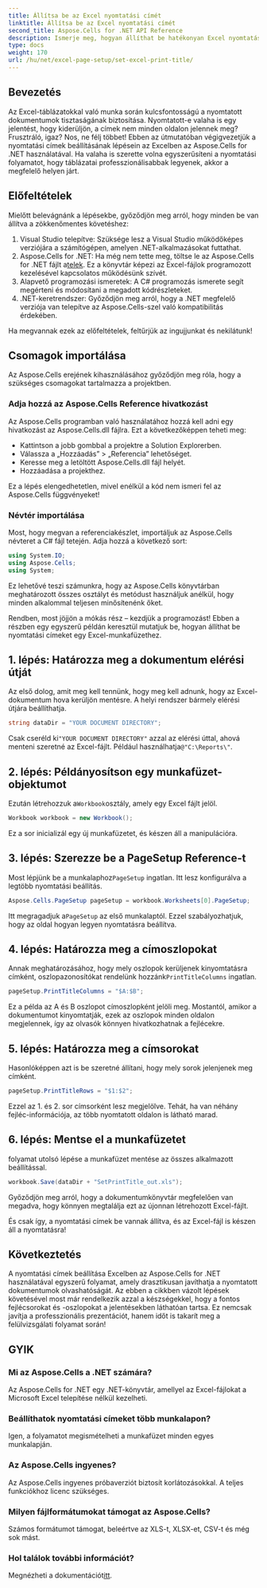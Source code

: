 ```yaml
---
title: Állítsa be az Excel nyomtatási címét
linktitle: Állítsa be az Excel nyomtatási címét
second_title: Aspose.Cells for .NET API Reference
description: Ismerje meg, hogyan állíthat be hatékonyan Excel nyomtatási címeket az Aspose.Cells for .NET segítségével. Egyszerűsítse nyomtatási folyamatát lépésenkénti útmutatónkkal.
type: docs
weight: 170
url: /hu/net/excel-page-setup/set-excel-print-title/
---
```

## Bevezetés

Az Excel-táblázatokkal való munka során kulcsfontosságú a nyomtatott dokumentumok tisztaságának biztosítása. Nyomtatott-e valaha is egy jelentést, hogy kiderüljön, a címek nem minden oldalon jelennek meg? Frusztráló, igaz? Nos, ne félj többet! Ebben az útmutatóban végigvezetjük a nyomtatási címek beállításának lépésein az Excelben az Aspose.Cells for .NET használatával. Ha valaha is szerette volna egyszerűsíteni a nyomtatási folyamatot, hogy táblázatai professzionálisabbak legyenek, akkor a megfelelő helyen járt.

## Előfeltételek

Mielőtt belevágnánk a lépésekbe, győződjön meg arról, hogy minden be van állítva a zökkenőmentes követéshez:

1. Visual Studio telepítve: Szüksége lesz a Visual Studio működőképes verziójára a számítógépen, amelyen .NET-alkalmazásokat futtathat.
2.  Aspose.Cells for .NET: Ha még nem tette meg, töltse le az Aspose.Cells for .NET fájlt a[telek](https://releases.aspose.com/cells/net/). Ez a könyvtár képezi az Excel-fájlok programozott kezelésével kapcsolatos működésünk szívét.
3. Alapvető programozási ismeretek: A C# programozás ismerete segít megérteni és módosítani a megadott kódrészleteket.
4. .NET-keretrendszer: Győződjön meg arról, hogy a .NET megfelelő verziója van telepítve az Aspose.Cells-szel való kompatibilitás érdekében.

Ha megvannak ezek az előfeltételek, feltűrjük az ingujjunkat és nekilátunk!

## Csomagok importálása

Az Aspose.Cells erejének kihasználásához győződjön meg róla, hogy a szükséges csomagokat tartalmazza a projektben. 

### Adja hozzá az Aspose.Cells Reference hivatkozást

Az Aspose.Cells programban való használatához hozzá kell adni egy hivatkozást az Aspose.Cells.dll fájlra. Ezt a következőképpen teheti meg:

- Kattintson a jobb gombbal a projektre a Solution Explorerben.
- Válassza a „Hozzáadás” > „Referencia” lehetőséget.
- Keresse meg a letöltött Aspose.Cells.dll fájl helyét.
- Hozzáadása a projekthez.

Ez a lépés elengedhetetlen, mivel enélkül a kód nem ismeri fel az Aspose.Cells függvényeket!

### Névtér importálása

Most, hogy megvan a referenciakészlet, importáljuk az Aspose.Cells névteret a C# fájl tetején. Adja hozzá a következő sort:

```csharp
using System.IO;
using Aspose.Cells;
using System;
```

Ez lehetővé teszi számunkra, hogy az Aspose.Cells könyvtárban meghatározott összes osztályt és metódust használjuk anélkül, hogy minden alkalommal teljesen minősítenénk őket.

Rendben, most jöjjön a mókás rész – kezdjük a programozást! Ebben a részben egy egyszerű példán keresztül mutatjuk be, hogyan állíthat be nyomtatási címeket egy Excel-munkafüzethez.

## 1. lépés: Határozza meg a dokumentum elérési útját

Az első dolog, amit meg kell tennünk, hogy meg kell adnunk, hogy az Excel-dokumentum hova kerüljön mentésre. A helyi rendszer bármely elérési útjára beállíthatja. 

```csharp
string dataDir = "YOUR DOCUMENT DIRECTORY";
```

 Csak cseréld ki`"YOUR DOCUMENT DIRECTORY"` azzal az elérési úttal, ahová menteni szeretné az Excel-fájlt. Például használhatja`@"C:\Reports\"`.

## 2. lépés: Példányosítson egy munkafüzet-objektumot

 Ezután létrehozzuk a`Workbook`osztály, amely egy Excel fájlt jelöl.

```csharp
Workbook workbook = new Workbook();
```

Ez a sor inicializál egy új munkafüzetet, és készen áll a manipulációra.

## 3. lépés: Szerezze be a PageSetup Reference-t

 Most lépjünk be a munkalaphoz`PageSetup` ingatlan. Itt lesz konfigurálva a legtöbb nyomtatási beállítás.

```csharp
Aspose.Cells.PageSetup pageSetup = workbook.Worksheets[0].PageSetup;
```

 Itt megragadjuk a`PageSetup` az első munkalaptól. Ezzel szabályozhatjuk, hogy az oldal hogyan legyen nyomtatásra beállítva.

## 4. lépés: Határozza meg a címoszlopokat

 Annak meghatározásához, hogy mely oszlopok kerüljenek kinyomtatásra címként, oszlopazonosítókat rendelünk hozzánk`PrintTitleColumns` ingatlan. 

```csharp
pageSetup.PrintTitleColumns = "$A:$B";
```

Ez a példa az A és B oszlopot címoszlopként jelöli meg. Mostantól, amikor a dokumentumot kinyomtatják, ezek az oszlopok minden oldalon megjelennek, így az olvasók könnyen hivatkozhatnak a fejlécekre.

## 5. lépés: Határozza meg a címsorokat

Hasonlóképpen azt is be szeretné állítani, hogy mely sorok jelenjenek meg címként.

```csharp
pageSetup.PrintTitleRows = "$1:$2";
```

Ezzel az 1. és 2. sor címsorként lesz megjelölve. Tehát, ha van néhány fejléc-információja, az több nyomtatott oldalon is látható marad.

## 6. lépés: Mentse el a munkafüzetet

folyamat utolsó lépése a munkafüzet mentése az összes alkalmazott beállítással. 

```csharp
workbook.Save(dataDir + "SetPrintTitle_out.xls");
```

Győződjön meg arról, hogy a dokumentumkönyvtár megfelelően van megadva, hogy könnyen megtalálja ezt az újonnan létrehozott Excel-fájlt. 

És csak így, a nyomtatási címek be vannak állítva, és az Excel-fájl is készen áll a nyomtatásra!

## Következtetés

A nyomtatási címek beállítása Excelben az Aspose.Cells for .NET használatával egyszerű folyamat, amely drasztikusan javíthatja a nyomtatott dokumentumok olvashatóságát. Az ebben a cikkben vázolt lépések követésével most már rendelkezik azzal a készségekkel, hogy a fontos fejlécsorokat és -oszlopokat a jelentésekben láthatóan tartsa. Ez nemcsak javítja a professzionális prezentációt, hanem időt is takarít meg a felülvizsgálati folyamat során!

## GYIK

### Mi az Aspose.Cells a .NET számára?
Az Aspose.Cells for .NET egy .NET-könyvtár, amellyel az Excel-fájlokat a Microsoft Excel telepítése nélkül kezelheti.

### Beállíthatok nyomtatási címeket több munkalapon?
Igen, a folyamatot megismételheti a munkafüzet minden egyes munkalapján.

### Az Aspose.Cells ingyenes?
Az Aspose.Cells ingyenes próbaverziót biztosít korlátozásokkal. A teljes funkciókhoz licenc szükséges.

### Milyen fájlformátumokat támogat az Aspose.Cells?
Számos formátumot támogat, beleértve az XLS-t, XLSX-et, CSV-t és még sok mást.

### Hol találok további információt?
 Megnézheti a dokumentációt[itt](https://reference.aspose.com/cells/net/).